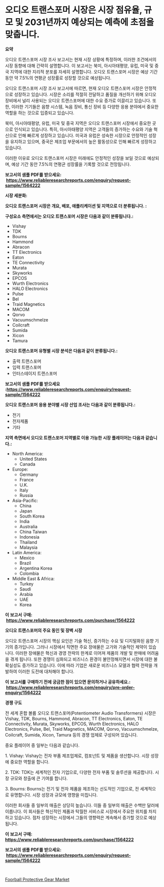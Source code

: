 <p><h1>오디오 트랜스포머 시장은 시장 점유율, 규모 및 2031년까지 예상되는 예측에 초점을 맞춥니다.</h1></p><p><strong>요약</strong></p>
<p><p>오디오 트랜스포머 시장 조사 보고서는 현재 시장 상황에 특정하며, 이러한 조건에서의 시장 동향에 대해 간략히 설명합니다. 이 보고서는 북미, 아시아태평양, 유럽, 미국 및 중국 지역에 대한 지리적 분포를 자세히 설명합니다. 오디오 트랜스포머 시장은 예상 기간 동안 약 7.5%의 연평균 성장률로 성장할 것으로 예상됩니다.</p><p>오디오 트랜스포머 시장 조사 보고서에 따르면, 현재 오디오 트랜스포머 시장은 안정적으로 성장하고 있습니다. 시장은 소리를 적절히 전달하고 품질을 개선하기 위해 오디오 장비에서 널리 사용되는 오디오 트랜스포머에 대한 수요 증가로 이끌리고 있습니다. 또한, 이러한 기기들은 음향 시스템, 녹음 장비, 통신 장비 등 다양한 응용 분야에서 중요한 역할을 하는 것으로 입증되고 있습니다.</p><p>북미, 아시아태평양, 유럽, 미국 및 중국 지역은 오디오 트랜스포머 시장에서 중요한 곳으로 인식되고 있습니다. 특히, 아시아태평양 지역은 고객들의 증가하는 수요와 기술 혁신으로 인해 빠르게 성장하고 있습니다. 미국과 유럽은 성숙한 시장으로 안정적인 성장을 유지하고 있으며, 중국은 제조업 부문에서의 높은 활동성으로 인해 빠르게 성장하고 있습니다.</p><p>이러한 이유로 오디오 트랜스포머 시장은 미래에도 안정적인 성장을 보일 것으로 예상되며, 예상 기간 동안 7.5%의 연평균 성장률을 기록할 것으로 전망됩니다.</p></p>
<p><strong>보고서의 샘플 PDF를 받으세요: &nbsp;<a href="https://www.reliableresearchreports.com/enquiry/request-sample/1564222">https://www.reliableresearchreports.com/enquiry/request-sample/1564222</a></strong></p>
<p><strong>시장 세분화:</strong></p>
<p><strong> 오디오 트랜스포머 시장은 개요, 배포, 애플리케이션 및 지역으로 더 분류됩니다. :</strong></p>
<p><strong>구성요소 측면에서는 오디오 트랜스포머 시장은 다음과 같이 분류됩니다.:</strong></p>
<p><ul><li>Vishay</li><li>TDK</li><li>Bourns</li><li>Hammond</li><li>Abracon</li><li>TT Electronics</li><li>Eaton</li><li>TE Connectivity</li><li>Murata</li><li>Skyworks</li><li>EPCOS</li><li>Wurth Electronics</li><li>HALO Electronics</li><li>Pulse</li><li>Bel</li><li>Traid Magnetics</li><li>MACOM</li><li>Qorvo</li><li>Vacuumschmelze</li><li>Coilcraft</li><li>Sumida</li><li>Xicon</li><li>Tamura</li></ul></p>
<p><strong> 오디오 트랜스포머 유형별 시장 분석은 다음과 같이 분류됩니다.:</strong></p>
<p><ul><li>출력 트랜스포머</li><li>입력 트랜스포머</li><li>인터스테이지 트랜스포머</li></ul></p>
<p><strong>보고서의 샘플 PDF를 받으세요 :<a href="https://www.reliableresearchreports.com/enquiry/request-sample/1564222">https://www.reliableresearchreports.com/enquiry/request-sample/1564222</a></strong></p>
<p><strong> 오디오 트랜스포머 응용 분야별 시장 산업 조사는 다음과 같이 분류됩니다.:</strong></p>
<p><ul><li>전기</li><li>전자제품</li><li>기타</li></ul></p>
<p><strong>지역 측면에서 오디오 트랜스포머 지역별로 이용 가능한 시장 플레이어는 다음과 같습니다.:</strong></p>
<p><ul>
    <li>
        North America:
        <ul>
            <li>United States</li>
            <li>Canada</li>
        </ul>
    </li>
    <li>
        Europe:
        <ul>
            <li>Germany</li>
            <li>France</li>
            <li>U.K.</li>
            <li>Italy</li>
            <li>Russia</li>
        </ul>
    </li>
    <li>
        Asia-Pacific:
        <ul>
            <li>China</li>
            <li>Japan</li>
            <li>South Korea</li>
            <li>India</li>
            <li>Australia</li>
            <li>China Taiwan</li>
            <li>Indonesia</li>
            <li>Thailand</li>
            <li>Malaysia</li>
        </ul>
    </li>
    <li>
        Latin America:
        <ul>
            <li>Mexico</li>
            <li>Brazil</li>
            <li>Argentina Korea</li>
            <li>Colombia</li>
        </ul>
    </li>
    <li>
        Middle East & Africa:
        <ul>
            <li>Turkey</li>
            <li>Saudi</li>
            <li>Arabia</li>
            <li>UAE</li>
            <li>Korea</li>
        </ul>
    </li>
    </ul></p>
<p><strong>이 보고서 구매: &nbsp;<a href="https://www.reliableresearchreports.com/purchase/1564222">https://www.reliableresearchreports.com/purchase/1564222</a></strong></p>
<p><strong>오디오 트랜스포머의 주요 동인 및 장벽 시장</strong></p>
<p><p>오디오 트랜스포머 시장의 핵심 요인은 기술 혁신, 증가하는 수요 및 디지털화된 음향 기기의 증가입니다. 그러나 시장에서 직면한 주요 장애물은 고가와 기술적인 제약이 있습니다. 이러한 장애물은 혁신과 경영 전략의 한계로 이어져 제품의 개발 및 판매에 어려움을 겪게 됩니다. 또한 경쟁이 심화되고 비즈니스 환경이 불안정해지면서 시장에 대한 불확실성도 증가하고 있습니다. 이에 따라 기업은 새로운 비즈니스 모델과 협력 전략을 개발하여 이러한 도전에 대처해야 합니다.</p></p>
<p><strong>이 보고서를 구매하기 전에 궁금한 점이 있으면 문의하거나 공유하세요.: &nbsp;<a href="https://www.reliableresearchreports.com/enquiry/pre-order-enquiry/1564222">https://www.reliableresearchreports.com/enquiry/pre-order-enquiry/1564222</a></strong></p>
<p><strong>경쟁 구도</strong></p>
<p><p>전 세계 혼합 볼륨 오디오 트랜스포머(Potentiometer Audio Transformers) 시장은 Vishay, TDK, Bourns, Hammond, Abracon, TT Electronics, Eaton, TE Connectivity, Murata, Skyworks, EPCOS, Wurth Electronics, HALO Electronics, Pulse, Bel, Traid Magnetics, MACOM, Qorvo, Vacuumschmelze, Coilcraft, Sumida, Xicon, Tamura 등의 경쟁 업체로 구성되어 있습니다.</p><p>중요 플레이어 중 일부는 다음과 같습니다.</p><p>1. Vishay: Vishay는 전자 부품 제조업체로, 컴포넌트 및 제품을 생산합니다. 시장 성장에 중요한 역할을 합니다.</p><p>2. TDK: TDK는 세계적인 전자 기업으로, 다양한 전자 부품 및 솔루션을 제공합니다. 시장 규모와 창출에 큰 기여를 합니다.</p><p>3. Bourns: Bourns는 전기 및 전자 제품을 제조하는 선도적인 기업으로, 전 세계적으로 유명합니다. 시장 성장과 규모에 영향을 미칩니다.</p><p>이러한 회사들 중 일부의 매출은 상당히 높습니다. 이들 중 일부의 매출은 수백만 달러에 이릅니다. 이 회사들은 혁신적인 제품과 탁월한 서비스로 시장에서 주요한 위치를 차지하고 있습니다. 점차 성장하는 시장에서 그들의 영향력은 계속해서 증가할 것으로 예상됩니다.</p></p>
<p><strong>이 보고서 구매: &nbsp; <a href="https://www.reliableresearchreports.com/purchase/1564222">https://www.reliableresearchreports.com/purchase/1564222</a></strong></p>
<p><strong>보고서의 샘플 PDF를 받으세요: &nbsp;<a href="https://www.reliableresearchreports.com/enquiry/request-sample/1564222">https://www.reliableresearchreports.com/enquiry/request-sample/1564222</a></strong><strong></strong></p>
<p>&nbsp;</p>
<p><p><a href="https://github.com/seekum/Market-Research-Report-List-1/blob/main/foorball-protective-gear-market.md">Foorball Protective Gear Market</a></p></p>